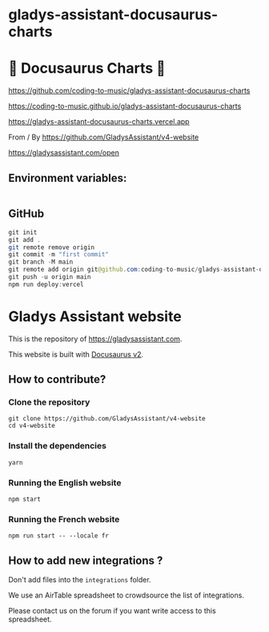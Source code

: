 # gladys-assistant-docusaurus-charts

# 🚀 Docusaurus Charts 🚀

https://github.com/coding-to-music/gladys-assistant-docusaurus-charts

https://coding-to-music.github.io/gladys-assistant-docusaurus-charts

https://gladys-assistant-docusaurus-charts.vercel.app

From / By https://github.com/GladysAssistant/v4-website

https://gladysassistant.com/open

## Environment variables:

```java

```

## GitHub

```java
git init
git add .
git remote remove origin
git commit -m "first commit"
git branch -M main
git remote add origin git@github.com:coding-to-music/gladys-assistant-docusaurus-charts.git
git push -u origin main
npm run deploy:vercel
```

# Gladys Assistant website

This is the repository of https://gladysassistant.com.

This website is built with [Docusaurus v2](https://v2.docusaurus.io/).

## How to contribute?

### Clone the repository

```
git clone https://github.com/GladysAssistant/v4-website
cd v4-website
```

### Install the dependencies

```
yarn
```

### Running the English website

```
npm start
```

### Running the French website

```
npm run start -- --locale fr
```

## How to add new integrations ?

Don't add files into the `integrations` folder.

We use an AirTable spreadsheet to crowdsource the list of integrations.

Please contact us on the forum if you want write access to this spreadsheet.
